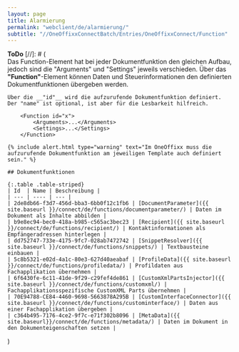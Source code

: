 ```yaml
---
layout: page
title: Alarmierung
permalink: "webclient/de/alarmierung/"
subtitle: "//OneOffixxConnectBatch/Entries/OneOffixxConnect/Function"
---
```



__ToDo__
[//]: # (	  
	Das Function-Element hat bei jeder Dokumentfunktion den gleichen Aufbau, jedoch sind die "Arguments" und "Settings" jeweils verschieden. 
	Über das __"Function"__-Element können Daten und Steuerinformationen den definierten Dokumentfunktionen übergeben werden.

	Über die __"id"__ wird die aufzurufende Dokumentfunktion definiert. Der "name" ist optional, ist aber für die Lesbarkeit hilfreich.

		<Function id="x">
			<Arguments>...</Arguments>
			<Settings>...</Settings>
		</Function>
	 
	{% include alert.html type="warning" text="Im OneOffixx muss die aufzurufende Dokumentfunktion am jeweiligen Template auch definiert sein." %}
	 
	## Dokumentfunktionen 

	{:.table .table-striped}
	| Id  | Name | Beschreibung |                      
	| --- | ---- | --- |
	| 2de8db66-f3d7-456d-bba3-6bb0f12c1fb6 | [DocumentParameter]({{ site.baseurl }}/connect/de/functions/documentparameter/) | Daten im Dokument als Inhalte abbilden |
	| b9e8ec94-bec0-418a-b985-c565ac3bec23 | [Recipient]({{ site.baseurl }}/connect/de/functions/recipient/) | Kontaktinformationen als Empfängeradressen hinterlegen |
	| dd752747-733e-4175-9fc7-028ab7472742 | [SnippetResolver]({{ site.baseurl }}/connect/de/functions/snippets/) | Textbausteine einbauen |
	| 5c8b5321-e02d-4a1c-80e3-627d40aeabaf | [ProfileData]({{ site.baseurl }}/connect/de/functions/profiledata/) | Profildaten aus Fachapplikation übernehmen |
	| 6f6430fe-6c11-41de-9f29-c29fef4de861 | [CustomXmlPartsInjector]({{ site.baseurl }}/connect/de/functions/customxml/) | Fachapplikationsspezifische CustomXML Parts übernehmen |
	| 70E94788-CE84-4460-9698-5663878A295B | [CustomInterfaceConnector]({{ site.baseurl }}/connect/de/functions/custominterface/) | Daten aus einer Fachapplikation übergeben |
	| c364b495-7176-4ce2-9f7c-e71f302b8096 | [MetaData]({{ site.baseurl}}/connect/de/functions/metadata/) | Daten im Dokument in den Dokumenteigenschaften setzen |
)